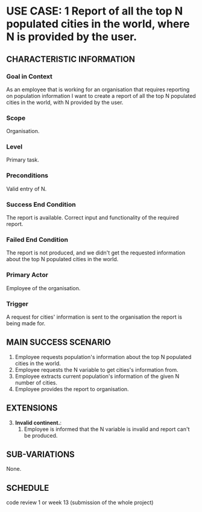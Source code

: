 # USE CASE: 1 Report of all the top N populated cities in the world, where N is provided by the user.

## CHARACTERISTIC INFORMATION

### Goal in Context

As an employee that is working for an organisation that requires reporting on population information I want to create a report of all the top N populated cities in the world, with N provided by the user.

### Scope

Organisation.

### Level

Primary task.

### Preconditions

Valid entry of N.

### Success End Condition

The report is available. Correct input and functionality of the required report.

### Failed End Condition

The report is not produced, and we didn't get the requested information about the top N populated cities in the world.

### Primary Actor

Employee of the organisation.

### Trigger

A request for cities' information is sent to the organisation the report is being made for.

## MAIN SUCCESS SCENARIO

1. Employee requests population's information about the top N populated cities in the world.
2. Employee requests the N variable to get cities's information from.
3. Employee extracts current population's information of the given N number of cities.
4. Employee provides the report to organisation.

## EXTENSIONS

3. **Invalid continent.**:
    1. Employee is informed that the N variable is invalid and report can't be produced.

## SUB-VARIATIONS

None.

## SCHEDULE

code review 1 or week 13 (submission of the whole project)